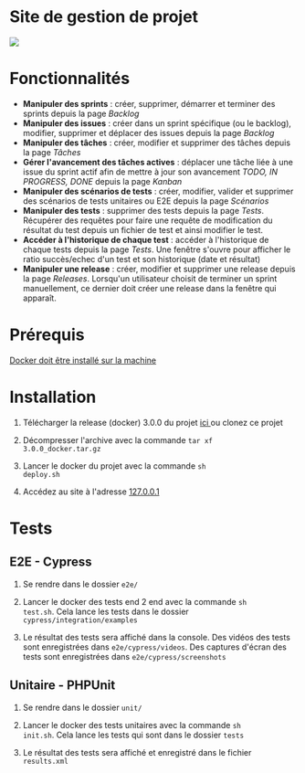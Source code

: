 # Site de gestion de projet

<img src="https://i.imgur.com/8tCShOl.png" />

# Fonctionnalités
* **Manipuler des sprints** : créer, supprimer, démarrer et terminer des sprints depuis la page *Backlog*
* **Manipuler des issues** : créer dans un sprint spécifique (ou le backlog), modifier, supprimer et déplacer des issues depuis la page *Backlog*  
* **Manipuler des tâches** : créer, modifier et supprimer des tâches depuis la page *Tâches*  
* **Gérer l'avancement des tâches actives** : déplacer une tâche liée à une issue du sprint actif afin de mettre à jour son avancement <i>TODO, IN PROGRESS, DONE</i> depuis la page *Kanban*
* **Manipuler des scénarios de tests** : créer, modifier, valider et supprimer des scénarios de tests unitaires ou E2E depuis la page *Scénarios*  
* **Manipuler des tests** : supprimer des tests depuis la page *Tests*. Récupérer des requêtes pour faire une requête de modification du résultat du test depuis un fichier de test et ainsi modifier le test.  
* **Accéder à l'historique de chaque test** : accéder à l'historique de chaque tests depuis la page *Tests*. Une fenêtre s'ouvre pour afficher le ratio succès/echec d'un test et son historique (date et résultat) 
* **Manipuler une release** : créer, modifier et supprimer une release depuis la page *Releases*. Lorsqu'un utilisateur choisit de terminer un sprint manuellement, ce dernier doit créer une release dans la fenêtre qui apparaît. 

# Prérequis

<a href="https://www.docker.com/get-started">Docker doit être installé sur la machine</a>

# Installation

1. Télécharger la release (docker) 3.0.0 du projet <a href="https://ndeguillaume.github.io"> ici </a> ou clonez ce projet

2. Décompresser l'archive avec la commande <code>tar xf 3.0.0_docker.tar.gz</code>

3. Lancer le docker du projet avec la commande <code>sh deploy.sh</code>
4. Accédez au site à l'adresse <a href="http://127.0.0.1/">127.0.0.1</a>

# Tests

## E2E - Cypress
1. Se rendre dans le dossier <code>e2e/</code>

2. Lancer le docker des tests end 2 end avec la commande <code>sh test.sh</code>. Cela lance les tests dans le dossier <code>cypress/integration/examples</code>

3. Le résultat des tests sera affiché dans la console. Des vidéos des tests sont enregistrées dans <code>e2e/cypress/videos</code>. Des captures d'écran des tests sont enregistrées dans <code>e2e/cypress/screenshots</code>

## Unitaire - PHPUnit
1. Se rendre dans le dossier <code>unit/</code>

2. Lancer le docker des tests unitaires avec la commande <code>sh init.sh</code>. Cela lance les tests qui sont dans le dossier <code>tests</code>

3. Le résultat des tests sera affiché et enregistré dans le fichier <code>results.xml</code>
